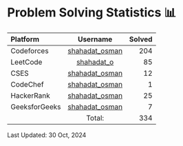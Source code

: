 # Problem Solving Statistics 📊

| Platform      |                              Username                               | Solved |
| :------------ | :-----------------------------------------------------------------: | -----: |
| Codeforces    |   [shahadat_osman](https://codeforces.com/profile/shahadat_osman)   |    204 |
| LeetCode      |            [shahadat_o](https://leetcode.com/shahadat_o)            |     85 |
| CSES          |            [shahadat_osman](https://cses.fi/user/135904)            |     12 |
| CodeChef      |   [shahadat_osman](https://www.codechef.com/users/shahadat_osman)   |      1 |
| HackerRank    |     [shahadat_osman](https://www.hackerrank.com/shahadat_osman)     |     25 |
| GeeksforGeeks | [shahadat_osman](https://www.geeksforgeeks.org/user/shahadat_osman) |      7 |
|               |                               Total:                                |    334 |

Last Updated: 30 Oct, 2024

